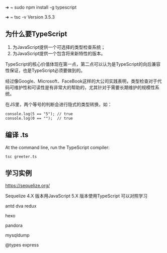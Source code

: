 ➜  ~ sudo npm install -g typescript


➜  ~ tsc -v
Version 3.5.3

## 为什么要TypeScript

1. 为JavaScript提供一个可选择的类型检查系统；
2. 为JavaScript提供一个包含将来新特性的版本。

TypeScript的核心价值体现在第一点，第二点可以认为是TypeScript的向后兼容性保证，也是TypeScript必须要做到的。

经过像Google、Microsoft、FaceBook这样的大公司实践表明，类型检查对于代码可维护性和可读性是有非常大的帮助的，尤其针对于需要长期维护的规模性系统。


在JS里，两个等号的判断会进行隐式的类型转换，如：
```
console.log(5 == "5"); // true 
console.log(0 == "");  // true
```

## 编译 .ts
At the command line, run the TypeScript compiler:

```
tsc greeter.ts
```

## 学习实例
https://sequelize.org/

Sequelize 4.X 版本用JavaScript  5.X 版本使用TypeScript  可以对照学习

antd dva  redux

hexo

pandora

mysqldump

@types express
